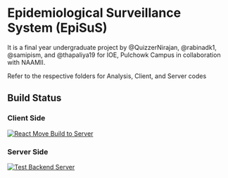 # Epidemiological Surveillance System (EpiSuS)

It is a final year undergraduate project by @QuizzerNirajan, @rabinadk1, @samipism, and @thapaliya19 for IOE, Pulchowk Campus in collaboration with NAAMII.

Refer to the respective folders for Analysis, Client, and Server codes

## Build Status

### Client Side
[![React Move Build to Server](https://github.com/rabinadk1/EpiSuS/actions/workflows/build-to-server.yml/badge.svg)](https://github.com/rabinadk1/EpiSuS/actions/workflows/build-to-server.yml)

### Server Side
[![Test Backend Server](https://github.com/rabinadk1/EpiSuS/actions/workflows/test_backend.yml/badge.svg)](https://github.com/rabinadk1/EpiSuS/actions/workflows/test_backend.yml)
